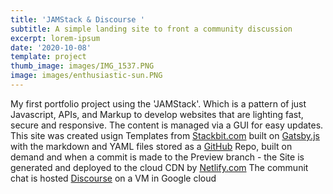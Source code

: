 ```yaml
---
title: 'JAMStack & Discourse '
subtitle: A simple landing site to front a community discussion
excerpt: lorem-ipsum
date: '2020-10-08'
template: project
thumb_image: images/IMG_1537.PNG
image: images/enthusiastic-sun.PNG
---
```

My first portfolio project using the 'JAMStack'. Which is a pattern of just Javascript, APIs, and Markup to develop websites that are lighting fast, secure and responsive. The content is managed via a GUI for easy updates. 
This site was created usign Templates from [Stackbit.com](https://Stackbit.com) built on [Gatsby.js](https://www.gatsbyjs.com/) with the markdown and YAML files stored as a [GitHub](https://github.com/donnay/perpetual-sparrow) Repo, built on demand and when a commit is made to the Preview branch - the Site is generated and deployed to the cloud CDN by [Netlify.com](https://www.netlify.com/) 
The communit chat is hosted [Discourse](https://www.discourse.org/) on a VM in Google cloud 